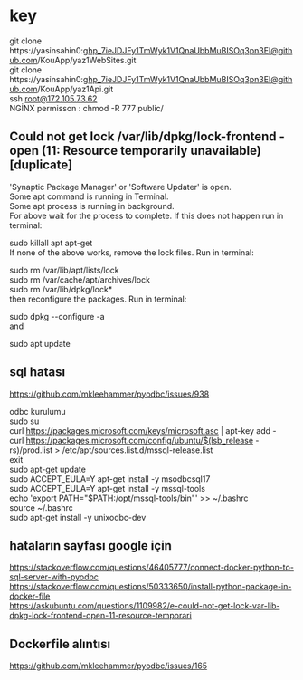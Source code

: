 # key
git clone https://yasinsahin0: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@github.com/KouApp/yaz1WebSites.git  
git clone https://yasinsahin0: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@github.com/KouApp/yaz1Api.git  
ssh root@172.105.73.62  
NGİNX permisson : chmod -R 777 public/  
## Could not get lock /var/lib/dpkg/lock-frontend - open (11: Resource temporarily unavailable) [duplicate]

'Synaptic Package Manager' or 'Software Updater' is open.  
Some apt command is running in Terminal.  
Some apt process is running in background.  
For above wait for the process to complete. If this does not happen run in terminal:  
 
sudo killall apt apt-get  
If none of the above works, remove the lock files. Run in terminal:  

sudo rm /var/lib/apt/lists/lock  
sudo rm /var/cache/apt/archives/lock  
sudo rm /var/lib/dpkg/lock*  
then reconfigure the packages. Run in terminal:  
  
sudo dpkg --configure -a  
and  
 
sudo apt update  




## sql hatası

https://github.com/mkleehammer/pyodbc/issues/938

odbc kurulumu  
sudo su  
curl https://packages.microsoft.com/keys/microsoft.asc | apt-key add -   
curl https://packages.microsoft.com/config/ubuntu/$(lsb_release -rs)/prod.list > /etc/apt/sources.list.d/mssql-release.list   
exit   
sudo apt-get update   
sudo ACCEPT_EULA=Y apt-get install -y msodbcsql17   
sudo ACCEPT_EULA=Y apt-get install -y mssql-tools   
echo 'export PATH="$PATH:/opt/mssql-tools/bin"' >> ~/.bashrc   
source ~/.bashrc   
sudo apt-get install -y unixodbc-dev   


## hataların sayfası google için
https://stackoverflow.com/questions/46405777/connect-docker-python-to-sql-server-with-pyodbc  
https://stackoverflow.com/questions/50333650/install-python-package-in-docker-file  
https://askubuntu.com/questions/1109982/e-could-not-get-lock-var-lib-dpkg-lock-frontend-open-11-resource-temporari  

## Dockerfile alıntısı  
https://github.com/mkleehammer/pyodbc/issues/165  
